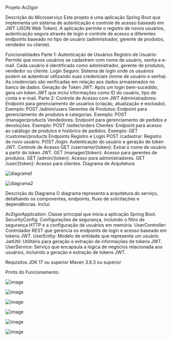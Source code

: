 Projeto Av2Igor

Descrição do Microserviço
Este projeto é uma aplicação Spring Boot que implementa um sistema de autenticação e controle de acesso baseado em JWT (JSON Web Token). A aplicação permite o registro de novos usuários, autenticação segura através de login e controle de acesso a diferentes endpoints baseado no tipo de usuário (administrador, gerente de produtos, vendedor ou cliente).

Funcionalidades
Parte 1: Autenticação de Usuários
Registro de Usuário: Permite que novos usuários se cadastrem com nome de usuário, senha e e-mail. Cada usuário é identificado como administrador, gerente de produtos, vendedor ou cliente.
Login Seguro: Sistema de login onde os usuários podem se autenticar utilizando suas credenciais (nome de usuário e senha). As credenciais são verificadas em relação aos dados armazenados no banco de dados.
Geração de Token JWT: Após um login bem-sucedido, gera um token JWT que inclui informações como ID do usuário, tipo de conta e e-mail.
Parte 2: Controle de Acesso com JWT
Administradores: Endpoint para gerenciamento de usuários (criação, atualização e exclusão). Exemplo: POST /admin/users
Gerentes de Produtos: Endpoint para gerenciamento de produtos e categorias. Exemplo: POST /manager/products
Vendedores: Endpoint para gerenciamento de pedidos e devoluções. Exemplo: POST /seller/orders
Clientes: Endpoint para acesso ao catálogo de produtos e histórico de pedidos. Exemplo: GET /customer/products
Endpoints
Registro e Login
POST /cadastrar: Registro de novo usuário.
POST /login: Autenticação do usuário e geração de token JWT.
Controle de Acesso
GET /username/{token}: Extrai o nome de usuário a partir do token JWT.
GET /manager/{token}: Acesso para gerentes de produtos.
GET /admin/{token}: Acesso para administradores.
GET /user/{token}: Acesso para clientes.
Diagrama de Arquitetura

![diagrama1](https://github.com/Lestiam/Av2_Arquitetura/assets/108492529/28e41da3-9ac0-4442-a1e7-08facf32691e)


![diagrama2](https://github.com/Lestiam/Av2_Arquitetura/assets/108492529/218f7ad5-4089-40b5-9d79-65867a7905b7)


Descrição do Diagrama
O diagrama representa a arquitetura do serviço, detalhando os componentes, endpoints, fluxo de solicitações e dependências. Inclui:

Av2IgorApplication: Classe principal que inicia a aplicação Spring Boot.
SecurityConfig: Configurações de segurança, incluindo o filtro de segurança HTTP e a configuração de usuários em memória.
UserController: Controlador REST que gerencia os endpoints de login e acesso baseado em tokens JWT.
UserEntity: Modelo de entidade que representa um usuário.
JwtUtil: Utilitário para geração e extração de informações de tokens JWT.
UserService: Serviço que encapsula a lógica de negócios relacionada aos usuários, incluindo a geração e extração de tokens JWT.

Requisitos
JDK 17 ou superior
Maven 3.6.3 ou superior

Prints do Funcionamento:

![image](https://github.com/Lestiam/Av2_Arquitetura/assets/108492529/02cd5e63-d6b1-4dfc-98dd-923641e106b3)

![image](https://github.com/Lestiam/Av2_Arquitetura/assets/108492529/346c19bd-ca72-4186-af83-5f9625b417be)

![image](https://github.com/Lestiam/Av2_Arquitetura/assets/108492529/c06ebc53-ec6b-4b59-b876-ac6932de7a4b)

![image](https://github.com/Lestiam/Av2_Arquitetura/assets/108492529/084ac460-696f-4d9f-8dfa-314daa932813)

![image](https://github.com/Lestiam/Av2_Arquitetura/assets/108492529/882b34b0-035d-44dc-83f3-ac8fe4d9bc05)

![image](https://github.com/Lestiam/Av2_Arquitetura/assets/108492529/5f07b4f6-8bf5-4315-9225-4eac2b50f2f8)









